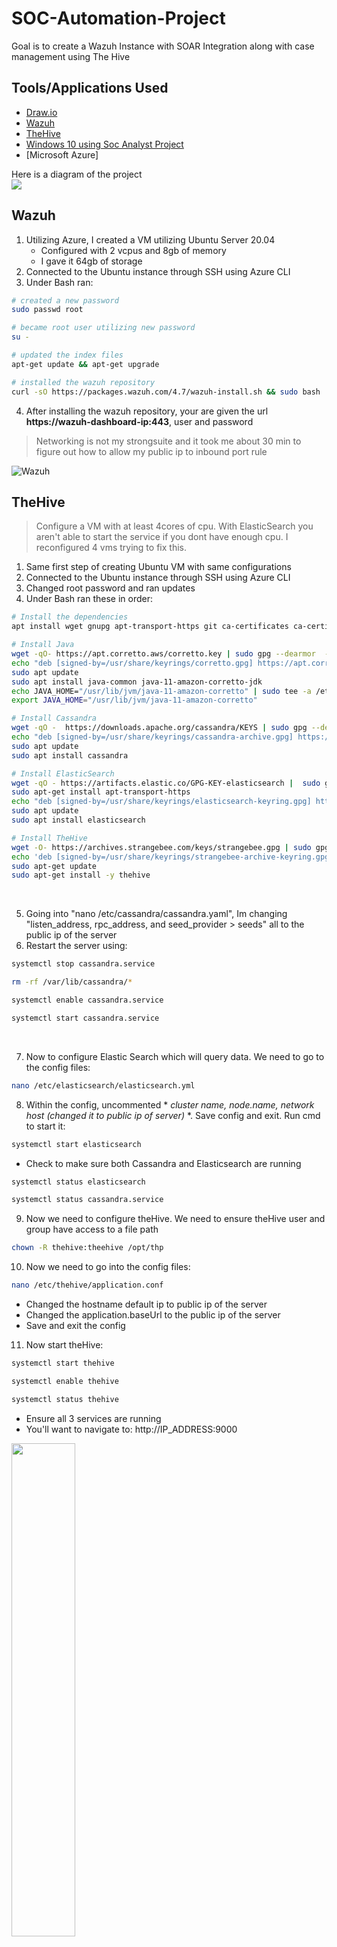 # SOC-Automation-Project
Goal is to create a Wazuh Instance with SOAR Integration along with case management using The Hive

## Tools/Applications Used
- [Draw.io](draw.io)
- [Wazuh](https://wazuh.com/)
- [TheHive](https://thehive-project.org/)
- [Windows 10 using Soc Analyst Project](https://github.com/kyhomelab/SOC-Lab/tree/main)
- [Microsoft Azure]


Here is a diagram of the project
<br> <img src="https://i.imgur.com/JdbiEBI.png"> <br>


## Wazuh
1. Utilizing Azure, I created a VM utilizing Ubuntu Server 20.04
   - Configured with 2 vcpus and 8gb of memory
   - I gave it 64gb of storage
2. Connected to the Ubuntu instance through SSH using Azure CLI
3. Under Bash ran:
```bash
# created a new password
sudo passwd root
```
```bash
# became root user utilizing new password
su -
```
```bash
# updated the index files
apt-get update && apt-get upgrade
```
```bash
# installed the wazuh repository
curl -sO https://packages.wazuh.com/4.7/wazuh-install.sh && sudo bash ./wazuh-install.sh -a
```
4. After installing the wazuh repository, your are given the url **https://wazuh-dashboard-ip:443**, user and password
> Networking is not my strongsuite and it took me about 30 min to figure out how to allow my public ip to inbound port rule

![Wazuh](https://i.imgur.com/bV9bXSR.png) <br>

## TheHive
> Configure a VM with at least 4cores of cpu. With ElasticSearch you aren't able to start the service if you dont have enough cpu. I reconfigured 4 vms trying to fix this.

1. Same first step of creating Ubuntu VM with same configurations
2. Connected to the Ubuntu instance through SSH using Azure CLI
3. Changed root password and ran updates
4. Under Bash ran these in order:
```bash
# Install the dependencies
apt install wget gnupg apt-transport-https git ca-certificates ca-certificates-java curl  software-properties-common python3-pip lsb-release
```
```bash
# Install Java
wget -qO- https://apt.corretto.aws/corretto.key | sudo gpg --dearmor  -o /usr/share/keyrings/corretto.gpg
echo "deb [signed-by=/usr/share/keyrings/corretto.gpg] https://apt.corretto.aws stable main" |  sudo tee -a /etc/apt/sources.list.d/corretto.sources.list
sudo apt update
sudo apt install java-common java-11-amazon-corretto-jdk
echo JAVA_HOME="/usr/lib/jvm/java-11-amazon-corretto" | sudo tee -a /etc/environment 
export JAVA_HOME="/usr/lib/jvm/java-11-amazon-corretto"
```
```bash
# Install Cassandra
wget -qO -  https://downloads.apache.org/cassandra/KEYS | sudo gpg --dearmor  -o /usr/share/keyrings/cassandra-archive.gpg
echo "deb [signed-by=/usr/share/keyrings/cassandra-archive.gpg] https://debian.cassandra.apache.org 40x main" |  sudo tee -a /etc/apt/sources.list.d/cassandra.sources.list
sudo apt update
sudo apt install cassandra
```
```bash
# Install ElasticSearch
wget -qO - https://artifacts.elastic.co/GPG-KEY-elasticsearch |  sudo gpg --dearmor -o /usr/share/keyrings/elasticsearch-keyring.gpg
sudo apt-get install apt-transport-https
echo "deb [signed-by=/usr/share/keyrings/elasticsearch-keyring.gpg] https://artifacts.elastic.co/packages/7.x/apt stable main" |  sudo tee /etc/apt/sources.list.d/elastic-7.x.list
sudo apt update
sudo apt install elasticsearch
```
```bash
# Install TheHive
wget -O- https://archives.strangebee.com/keys/strangebee.gpg | sudo gpg --dearmor -o /usr/share/keyrings/strangebee-archive-keyring.gpg
echo 'deb [signed-by=/usr/share/keyrings/strangebee-archive-keyring.gpg] https://deb.strangebee.com thehive-5.2 main' | sudo tee -a /etc/apt/sources.list.d/strangebee.list
sudo apt-get update
sudo apt-get install -y thehive
```
<br>

5. Going into "nano /etc/cassandra/cassandra.yaml", Im changing "listen_address, rpc_address, and seed_provider > seeds" all to the public ip of the server
6. Restart the server using:
```bash
systemctl stop cassandra.service
```
```bash
rm -rf /var/lib/cassandra/*
```
```bash
systemctl enable cassandra.service
```
```bash
systemctl start cassandra.service
```
<br>

7. Now to configure Elastic Search which will query data. We need to go to the config files:
```bash
nano /etc/elasticsearch/elasticsearch.yml
```
8. Within the config, uncommented * *cluster name, node.name, network host (changed it to public ip of server)* *. Save config and exit. Run cmd to start it:
```bash
systemctl start elasticsearch
```
- Check to make sure both Cassandra and Elasticsearch are running
```bash
systemctl status elasticsearch
```
```bash
systemctl status cassandra.service
```

9. Now we need to configure theHive. We need to ensure theHive user and group have access to a file path
```bash
chown -R thehive:theehive /opt/thp
```
10. Now we need to go into the config files:
```bash
nano /etc/thehive/application.conf
```
- Changed the hostname default ip to public ip of the server
- Changed the application.baseUrl to the public ip of the server
- Save and exit the config
11. Now start theHive:
```bash
systemctl start thehive
```
```bash
systemctl enable thehive
```
```bash
systemctl status thehive
```
- Ensure all 3 services are running
- You'll want to navigate to: http://IP_ADDRESS:9000

<img src="https://i.imgur.com/RTReWi6.png" width="45%" height="45%">

## Configuring Dashboards
1. Navigating to the Wazuh Dashboard and logging in (I recommend doing this on the Windows VM)
2. Click on Add Agent and you should get this page here:
<br> <img src="https://i.imgur.com/0fZuzN8.png" width="45%" height="45%"> <br>
- Choose Windows > Enter Wazuh Public Server Address > and you will get a command to run in powershell (example):
```bash
Invoke-WebRequest -Uri https://packages.wazuh.com/4.x/windows/wazuh-agent-4.7.1-1.msi -OutFile ${env.tmp}\wazuh-agent; msiexec.exe /i ${env.tmp}\wazuh-agent /q WAZUH_MANAGER='1.1.1.1' WAZUH_AGENT_NAME='mydfir' WAZUH_REGISTRATION_SERVER='1.1.1.1'
```
- Run this in the Windows 10 powershell with admin privileges followed by:
```bash
net start wazuhsvc
```
